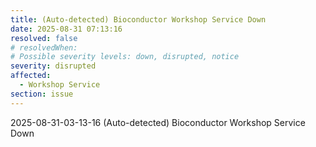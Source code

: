 ```yaml
---
title: (Auto-detected) Bioconductor Workshop Service Down
date: 2025-08-31 07:13:16
resolved: false
# resolvedWhen: 
# Possible severity levels: down, disrupted, notice
severity: disrupted
affected:
  - Workshop Service
section: issue
---
```


2025-08-31-03-13-16 (Auto-detected) Bioconductor Workshop Service Down

